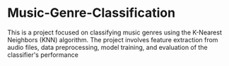 # Music-Genre-Classification
This is a project focused on classifying music genres using the K-Nearest Neighbors (KNN) algorithm. The project involves feature extraction from audio files, data preprocessing, model training, and evaluation of the classifier's performance
